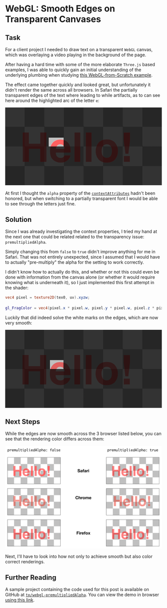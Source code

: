 # WebGL: Smooth Edges on Transparent Canvases

## Task

For a client project I needed to draw text on a transparent `WebGL` canvas, which was overlaying a video playing in the background of the page.

After having a hard time with some of the more elaborate `Three.js` based examples, I was able to quickly gain an initial understanding of the underlying plumbing when studying [this WebGL-from-Scratch example](http://tehmou.github.io/WebGL-from-Scratch/explain.html#mouse_ripple).

The effect came together quickly and looked great, but unfortunately it didn't render the same across all browsers. In Safari the partially transparent edges of the text where leading to while artifacts, as to can see here around the highlighted arc of the letter `e`:

![](./Safari_before.png)

At first I thought the `alpha` property of the [`contextAttributes`](https://developer.mozilla.org/en-US/docs/Web/API/HTMLCanvasElement/getContext) hadn't been honored, but when switching to a partially transparent font I would be able to see through the letters just fine.

## Solution

Since I was already investigating the context properties, I tried my hand at the next one that could be related related to the transparency issue: `premultipliedAlpha`.

Simply changing this from `false` to  `true` didn't improve anything for me in Safari. That was not entirely unexpected, since I assumed that I would have to actually "pre-multiply" the alpha for the setting to work correctly.

I didn't know how to actually do this, and whether or not this could even be done with information from the canvas alone (or whether it would require knowing what is underneath it), so I just implemented this first attempt in the shader:

```glsl
vec4 pixel = texture2D(tex0, uv).xyzw;

gl_FragColor = vec4(pixel.x * pixel.w, pixel.y * pixel.w, pixel.z * pixel.w, pixel.w);
```

Luckily that did indeed solve the white marks on the edges, which are now very smooth:

![](./Safari_after.png)

## Next Steps

While the edges are now smooth across the 3 browser listed below, you can see that the rendering color differs across them:

![](./comparison.png)

Next, I'll have to look into how not only to achieve smooth but also color correct renderings.

## Further Reading

A sample project containing the code used for this post is available on GitHub at [`tp/webgl-premultipliedAlpha`](https://github.com/tp/webgl-premultipliedAlpha). You can view the demo in browser [using this link](https://cdn.rawgit.com/tp/webgl-premultipliedAlpha/ee3190f9/index.html).

